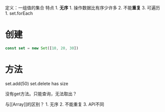 定义：一组值的集合
特点
	1. **无序** 
		1. 操作数据比有序少许多
	2. 不能**重复** 
	3. 可遍历
		1. set.forEach
# 创建
```js
const set = new Set([10, 20, 30]) 
```
# 方法
set.add(50)
set.delete
has
size

没有get方法。只能查询，无法取出？

与[[Array]]的区别？
	1. 无序
	2. 不能重复
	3. API不同